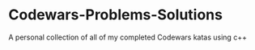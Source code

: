 # Codewars-Problems-Solutions
A personal collection of all of my completed Codewars katas using c++
